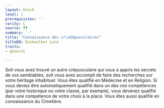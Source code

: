 ```yaml
---
layout: block
level: 1
prerequisites: ''
rarity: C
source: ??
summary: '-'
title: "Connaissance des cr\xE9pusculaires"
titleEN: Duskwalker Lore
traits:
- general

---
```


<p>Soit vous avez trouvé un autre crépusculaire qui vous a appris les secrets de vos semblables, soit vous avez accompli de faire des recherches sur votre héritage inhabituel. Vous êtes qualifié en Médecine et en Religion. Si vous deviez être automatiquement qualifié dans un des ces compétences (par votre historique ou votre classe, par exemple), vous devenez qualifié dans une compétence de votre choix à la place. Vous êtes aussi qualifié en connaissance du Cimetière.&nbsp;</p>